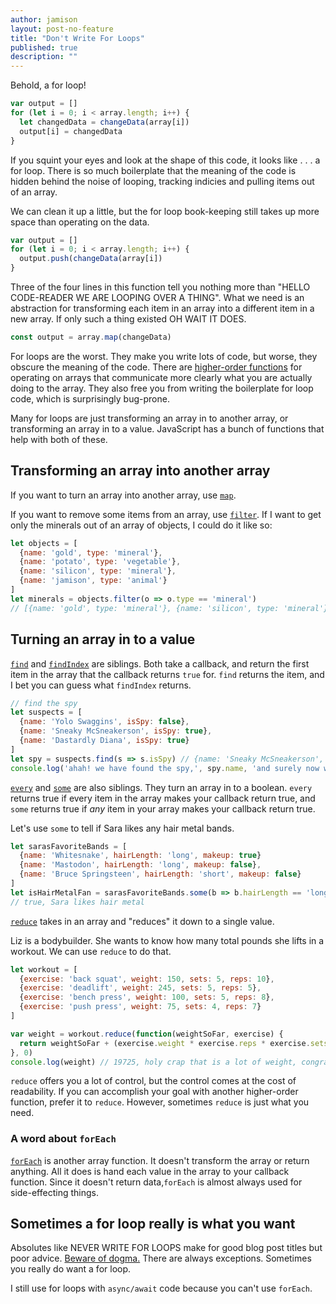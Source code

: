 ```yaml
---
author: jamison
layout: post-no-feature
title: "Don't Write For Loops"
published: true
description: ""
---
```


Behold, a for loop!

```javascript
var output = []
for (let i = 0; i < array.length; i++) {
  let changedData = changeData(array[i])
  output[i] = changedData
}
```

If you squint your eyes and look at the shape of this code, it looks like . . .
a for loop. There is so much boilerplate that the meaning of the code is hidden
behind the noise of looping, tracking indicies and pulling items out of an
array.

We can clean it up a little, but the for loop book-keeping still takes up more
space than operating on the data.

```javascript
var output = []
for (let i = 0; i < array.length; i++) {
  output.push(changeData(array[i])
}
```

Three of the four lines in this function tell you nothing more than "HELLO
CODE-READER WE ARE LOOPING OVER A THING". What we need is an abstraction for
transforming each item in an array into a different item in a new array. If
only such a thing existed OH WAIT IT DOES.

```javascript
const output = array.map(changeData)
```

For loops are the worst. They make you write lots of code, but worse, they
obscure the meaning of the code. There are [higher-order
functions](http://eloquentjavascript.net/05_higher_order.html#h_xxCc98lOBK)
for operating on arrays that communicate more clearly what you are actually
doing to the array. They also free you from writing the boilerplate for loop
code, which is surprisingly bug-prone.

Many for loops are just transforming an array in to another array, or
transforming an array in to a value. JavaScript has a bunch of functions that
help with both of these.

## Transforming an array into another array


If you want to turn an array into another array, use
[`map`](https://developer.mozilla.org/en-US/docs/Web/JavaScript/Reference/Global_Objects/Array/map).


If you want to remove some items from an array, use
[`filter`](https://developer.mozilla.org/en-US/docs/Web/JavaScript/Reference/Global_Objects/Array/filter).
If I want to get only the minerals out of an array of objects, I could do it like so:

```javascript
let objects = [
  {name: 'gold', type: 'mineral'},
  {name: 'potato', type: 'vegetable'},
  {name: 'silicon', type: 'mineral'},
  {name: 'jamison', type: 'animal'}
]
let minerals = objects.filter(o => o.type == 'mineral')
// [{name: 'gold', type: 'mineral'}, {name: 'silicon', type: 'mineral'}]
```


## Turning an array in to a value


[`find`](https://developer.mozilla.org/en-US/docs/Web/JavaScript/Reference/Global_Objects/Array/find)
and [`findIndex`](https://developer.mozilla.org/en-US/docs/Web/JavaScript/Reference/Global_Objects/Array/findIndex)
are siblings. Both take a callback, and return the first item in the array
that the callback returns `true` for. `find` returns the item, and I bet you
can guess what `findIndex` returns.

```javascript
// find the spy
let suspects = [
  {name: 'Yolo Swaggins', isSpy: false},
  {name: 'Sneaky McSneakerson', isSpy: true},
  {name: 'Dastardly Diana', isSpy: true}
]
let spy = suspects.find(s => s.isSpy) // {name: 'Sneaky McSneakerson', isSpy: true},
console.log('ahah! we have found the spy,', spy.name, 'and surely now we are safe!')
```

[`every`](https://developer.mozilla.org/en-US/docs/Web/JavaScript/Reference/Global_Objects/Array/every)
and [`some`](https://developer.mozilla.org/en-US/docs/Web/JavaScript/Reference/Global_Objects/Array/some)
are also siblings. They turn an array in to a boolean. `every` returns true
if every item in the array makes your callback return true, and `some` returns
true if *any* item in your array makes your callback return true.

Let's use `some` to tell if Sara likes any hair metal bands.

```javascript
let sarasFavoriteBands = [
  {name: 'Whitesnake', hairLength: 'long', makeup: true}
  {name: 'Mastodon', hairLength: 'long', makeup: false},
  {name: 'Bruce Springsteen', hairLength: 'short', makeup: false}
]
let isHairMetalFan = sarasFavoriteBands.some(b => b.hairLength == 'long' && b.makeup)
// true, Sara likes hair metal
```

[`reduce`](https://developer.mozilla.org/en-US/docs/Web/JavaScript/Reference/Global_Objects/Array/Reduc://developer.mozilla.org/en-US/docs/Web/JavaScript/Reference/Global_Objects/Array/Reduce)
takes in an array and "reduces" it down to a single value.

Liz is a bodybuilder. She wants to know how many total pounds she lifts in a
workout. We can use `reduce` to do that.

```javascript
let workout = [
  {exercise: 'back squat', weight: 150, sets: 5, reps: 10},
  {exercise: 'deadlift', weight: 245, sets: 5, reps: 5},
  {exercise: 'bench press', weight: 100, sets: 5, reps: 8},
  {exercise: 'push press', weight: 75, sets: 4, reps: 7}
]

var weight = workout.reduce(function(weightSoFar, exercise) {
  return weightSoFar + (exercise.weight * exercise.reps * exercise.sets)
}, 0)
console.log(weight) // 19725, holy crap that is a lot of weight, congrats Liz
```

`reduce` offers you a lot of control, but the control comes at the cost of
readability. If you can accomplish your goal with another higher-order
function, prefer it to `reduce`. However, sometimes `reduce` is just what you
need.

### A word about `forEach`

[`forEach`](https://developer.mozilla.org/en-US/docs/Web/JavaScript/Reference/Global_Objects/Array/forEach)
is another array function. It doesn't transform the array or return anything.
All it does is hand each value in the array to your callback function. Since it
doesn't return data,`forEach` is almost always used for side-effecting things.

## Sometimes a for loop really is what you want

Absolutes like NEVER WRITE FOR LOOPS make for good blog post titles but poor
advice. [Beware of
dogma.](https://speakerdeck.com/anguscroll/the-politics-of-javascript) There
are always exceptions. Sometimes you really do want a for loop.

I still use for loops with `async/await` code because you can't use `forEach`.
